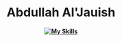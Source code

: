 <div align="center">
<h1>Abdullah Al'Jauish</h1>
<b><p><p><b>
  
  [![My Skills](https://skillicons.dev/icons?i=js,ts,html,css,py,nodejs,bash,bootstrap,cloudflare,discord,dart,flutter,docker,express,php,mysql,git,vue,react,md,bots,firebase,workers)](https://skillicons.dev)
  
  

